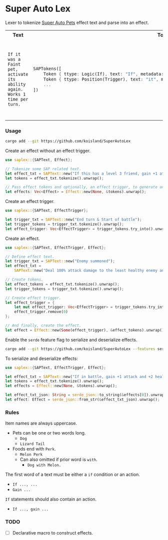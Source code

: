 # Super Auto Lex
Lexer to tokenize [Super Auto Pets](https://teamwoodgames.com/) effect text and parse into an effect.

<table>
<tr>
<th>Text</th>
<th>Tokens</th>
<th>Effect</th>
</tr>
<tr>
<td>

```ignore
If it was a Faint pet,
activate its ability again.
Works 1 time per turn.
```

</td>
<td>

```rust compile_fail
SAPTokens([
    Token { ttype: Logic(If), text: "If", metadata: Scanner { start: 0, current: 2, line: 1 } },
    Token { ttype: Position(Trigger), text: "it", metadata: Scanner { start: 3, current: 5, line: 1 } },
    ...
])
```
</td>
<td>

```rust compile_fail
Effect {
    cond_trigger: Some(EffectTrigger {
        entity: Some(EntityType::Pet { number: None, name: None, attr: Some("Faint")}),
        logic: Some(LogicType::If),
        prim_pos: Some(PositionType::Trigger),
        ..Default::default()
    }),
    entities: vec![EntityType::Ability(None)],
    position: vec![PositionType::Trigger],
    action: Some(ActionType::Activate),
    uses: Some(1),
    ..Default::default()
}
```

</td>
</tr>
</table>

### Usage
```bash
cargo add --git https://github.com/koisland/SuperAutoLex
```

Create an effect without an effect trigger.
```rust
use saplex::{SAPText, Effect};

// Tokenize some SAP related text.
let effect_txt = SAPText::new("If this has a level 3 friend, gain +1 attack and +2 health.");
let tokens = effect_txt.tokenize().unwrap();

// Pass effect tokens and optionally, an effect trigger, to generate an effect.
let effects: Vec<Effect> = Effect::new(None, &tokens).unwrap();
```

Create an effect trigger.
```rust
use saplex::{SAPText, EffectTrigger};

let trigger_txt = SAPText::new("End turn & Start of battle");
let trigger_tokens = trigger_txt.tokenize().unwrap();
let effect_trigger: Vec<EffectTrigger> = trigger_tokens.try_into().unwrap();
```

Create an effect.
```rust
use saplex::{SAPText, EffectTrigger, Effect};

// Define effect text.
let trigger_txt = SAPText::new("Enemy summoned");
let effect_txt =
    SAPText::new("Deal 100% attack damage to the least healthy enemy and itself.");

// Create tokens.
let effect_tokens = effect_txt.tokenize().unwrap();
let trigger_tokens = trigger_txt.tokenize().unwrap();

// Create effect trigger.
let effect_trigger = {
    let mut effect_trigger: Vec<EffectTrigger> = trigger_tokens.try_into().unwrap();
    effect_trigger.remove(0)
};

// And finally, create the effect.
let effect = Effect::new(Some(effect_trigger), &effect_tokens).unwrap();
```

Enable the `serde` feature flag to serialize and deserialize effects.
```bash
cargo add --git https://github.com/koisland/SuperAutoLex --features serde
```

To serialize and deserialize effects:
```rust
use saplex::{SAPText, EffectTrigger, Effect};

let effect_txt = SAPText::new("If in battle, gain +1 attack and +2 health.");
let tokens = effect_txt.tokenize().unwrap();
let effects = Effect::new(None, &tokens).unwrap();

let effect_txt_json: String = serde_json::to_string(&effects[0]).unwrap();
let effect: Effect = serde_json::from_str(&effect_txt_json).unwrap();
```

### Rules
Item names are always uppercase.
* Pets can be one or two words long.
    * `Dog`
    * `Lizard Tail`
* Foods end with `Perk`.
    * `Melon Perk`
    * Can also omitted if prior word is `with`.
        * `Dog with Melon.`

The first word of a text must be either a `if` condition or an action.
* `If ..., ...`
* `Gain ...`

`If` statements should also contain an action.
* `If ..., gain ...`

### TODO
* [ ] Declarative macro to construct effects.
